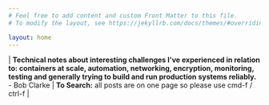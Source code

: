 ```yaml
---
# Feel free to add content and custom Front Matter to this file.
# To modify the layout, see https://jekyllrb.com/docs/themes/#overriding-theme-defaults

layout: home
---
```


| **Technical notes about interesting challenges I've experienced in relation to: containers at scale, automation, networking, encryption, monitoring, testing and generally trying to build and run production systems reliably.** - Bob Clarke   | **To Search:** all posts are on one page so please use cmd-f / ctrl-f  |







